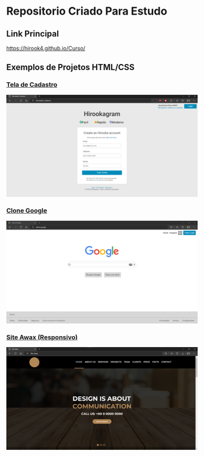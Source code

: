 # Repositorio Criado Para Estudo

## Link Principal

https://hirook4.github.io/Curso/

## Exemplos de Projetos HTML/CSS

### [Tela de Cadastro](https://hirook4.github.io/Curso/html%20e%20css/formulario/index.html)

![](Print00.png)

### [Clone Google](https://hirook4.github.io/Curso/html%20e%20css/clone-google/index.html)

![](Print01.png)

### [Site Awax (Responsivo)](https://hirook4.github.io/Curso/html%20e%20css/projeto-site/index.html)

![](Print02.png)
